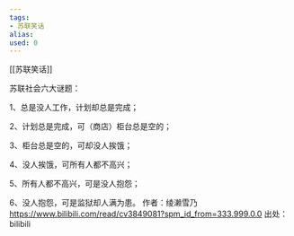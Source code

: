 ```yaml
---
tags: 
- 苏联笑话 
alias:
used: 0
---
```

[[苏联笑话]]

苏联社会六大谜题：

1、总是没人工作，计划却总是完成；

2、计划总是完成，可（商店）柜台总是空的；

3、柜台总是空的，可却没人挨饿； 

4、没人挨饿，可所有人都不高兴； 

5、所有人都不高兴，可是没人抱怨；

6、没人抱怨，可是监狱却人满为患。 作者：绫濑雪乃 https://www.bilibili.com/read/cv3849081?spm_id_from=333.999.0.0 出处：bilibili


